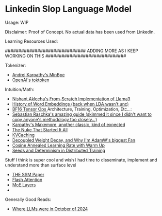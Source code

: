 # Linkedin Slop Language Model

Usage:
WIP

Disclaimer:
Proof of Concept. No actual data has been used from Linkedin. 



Learning Resources Used:

##############################  ADDING MORE AS I KEEP WORKING ON THIS  ##############################

Tokenizer:
- [Andrej Karpathy's MinBpe](https://github.com/karpathy/minbpe)
- [OpenAI's toktoken](https://github.com/openai/tiktoken)
  
Intuition/Math:
- [Nishant Aklecha's From-Scratch Implementation of Llama3](https://github.com/naklecha/llama3-from-scratch)
- [History of Word Embeddings (back when LDA wasn't unc)](https://arxiv.org/pdf/1301.3781)
- [BF16 Tensor Ops ](https://arxiv.org/pdf/1904.06376)
Architecture, Training, Optimization, Etc...:
- [Sebastian Raschka's amazing guide (skimmed it since I didn't want to copy anyone's methodology too closely...)](https://github.com/rasbt/LLMs-from-scratch)
- [Karpathy's Makemore, another classic, kind of expected](https://github.com/karpathy/makemore)
- [The Nuke That Started It All](https://arxiv.org/pdf/1706.03762)
- [KVCaching](https://huggingface.co/blog/not-lain/kv-caching)
- [Decoupled Weight Decay, and Why I'm AdamW's biggest Fan](https://optimization.cbe.cornell.edu/index.php?title=AdamW)
- [Cosine Annealed Learning Rate with Warm Up](https://www.tutorialexample.com/understand-transformers-get_cosine_schedule_with_warmup-with-examples-pytorch-tutorial/)
- [Seeds and Determinism in Distributed Training](https://stackoverflow.com/questions/62097236/how-to-set-random-seed-when-it-is-in-distributed-training-in-pytorch)

Stuff I think is super cool and wish I had time to disseminate, implement and understand more than surface level
- [THE SSM Paper](https://arxiv.org/pdf/2111.00396)
- [Flash Attention](https://arxiv.org/abs/2205.14135)
- [MoE Layers](https://arxiv.org/pdf/1701.06538)
- 

Generally Good Reads:
- [Where LLMs were in October of 2024](https://arxiv.org/pdf/2307.06435)
